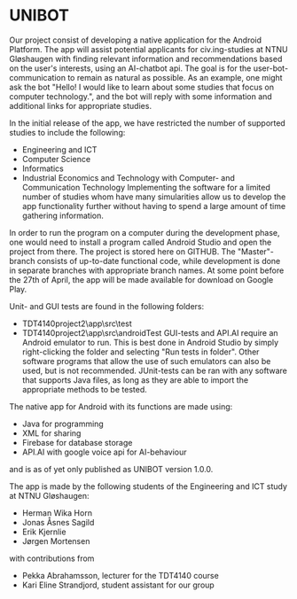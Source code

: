 # UNIBOT

Our project consist of developing a native application for the Android Platform. The app will assist potential applicants for civ.ing-studies at NTNU Gløshaugen with finding relevant information and recommendations based on the user's interests, using an AI-chatbot api. The goal is for the user-bot-communication to remain as natural as possible. As an example, one might ask the bot "Hello! I would like to learn about some studies that focus on computer technology.", and the bot will reply with some information and additional links for appropriate studies.

In the initial release of the app, we have restricted the number of supported studies to include the following:
- Engineering and ICT
- Computer Science
- Informatics
- Industrial Economics and Technology with Computer- and Communication Technology
Implementing the software for a limited number of studies whom have many simularities allow us to develop the app functionality further without having to spend a large amount of time gathering information.

In order to run the program on a computer during the development phase, one would need to install a program called Android Studio and open the project from there. The project is stored here on GITHUB. The "Master"-branch consists of up-to-date functional code, while development is done in separate branches with appropriate branch names. At some point before the 27th of April, the app will be made available for download on Google Play.

Unit- and GUI tests are found in the following folders:
- TDT4140project2\app\src\test
- TDT4140project2\app\src\androidTest
GUI-tests and API.AI require an Android emulator to run. This is best done in Android Studio by simply right-clicking the folder and selecting "Run tests in folder". Other software programs that allow the use of such emulators can also be used, but is not recommended. JUnit-tests can be ran with any software that supports Java files, as long as they are able to import the appropriate methods to be tested.

The native app for Android with its functions are made using:
- Java for programming
- XML for sharing
- Firebase for database storage
- API.AI with google voice api for AI-behaviour

and is as of yet only published as UNIBOT version 1.0.0.

The app is made by the following students of the Engineering and ICT study at NTNU Gløshaugen:
- Herman Wika Horn
- Jonas Åsnes Sagild
- Erik Kjernlie
- Jørgen Mortensen

with contributions from
- Pekka Abrahamsson, lecturer for the TDT4140 course
- Kari Eline Strandjord, student assistant for our group
